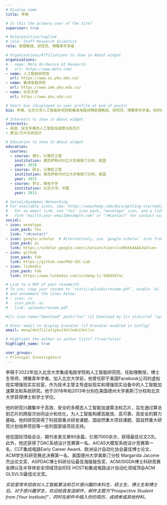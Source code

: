 ```yaml
---
# Display name
title: 李萌

# Is this the primary user of the site?
superuser: true

# Role/position/tagline
# role: Staff Research Scientist
role: 助理教授、研究员、博雅青年学者

# Organizations/Affiliations to show in About widget
organizations:
# - name: Meta On-Device AI Research
#   url: https://www.meta.com/
- name: 人工智能研究院
  url: https://www.ai.pku.edu.cn/
- name: 集成电路学院
  url: https://www.ime.pku.edu.cn/
- name: 北京大学
  url: https://www.pku.edu.cn/

# Short bio (displayed in user profile at end of posts)
bio: 李萌，北京大学人工智能研究院和集成电路双聘助理教授、研究员、博雅青年学者。他的研究兴趣集中于高效、安全的多模态人工智能加速算法和芯片，旨在通过算法到芯片的跨层次协同设计和优化，为人工智能构建高能效、高可靠、高安全的算力基础。

# Interests to show in About widget
interests:
- 高效、安全多模态人工智能加速算法和芯片
- 算法/芯片协同设计

# Education to show in About widget
education:
  courses:
  - course: 博士，计算机工程
    institution: 德克萨斯州州立大学奥斯汀分校，美国
    year: 2018
  - course: 硕士，计算机工程
    institution: 德克萨斯州州立大学奥斯汀分校，美国
    year: 2015
  - course: 学士，微电子学
    institution: 北京大学，中国
    year: 2013

# Social/Academic Networking
# For available icons, see: https://wowchemy.com/docs/getting-started/page-builder/#icons
#   For an email link, use "fas" icon pack, "envelope" icon, and a link in the
#   form "mailto:your-email@example.com" or "/#contact" for contact widget.
social:
- icon: envelope
  icon_pack: fas
  link: "/#contact"
- icon: google-scholar  # Alternatively, use `google-scholar` icon from `ai` icon pack
  icon_pack: ai
  link: https://scholar.google.com/citations?user=lvdRkEkAAAAJ&hl=en
- icon: github
  icon_pack: fab
  link: https://github.com/PKU-SEC-Lab
- icon: linkedin
  icon_pack: fab
  link: https://www.linkedin.com/in/meng-li-50b8597a/

# Link to a PDF of your resume/CV.
# To use: copy your resume to `static/uploads/resume.pdf`, enable `ai` icons in `params.toml`, 
# and uncomment the lines below.
# - icon: cv
#   icon_pack: ai
#   link: uploads/resume.pdf

#{{< icon name="download" pack="fas" >}} Download my {{< staticref "uploads/meng-li-cv.pdf" "newtab" >}}resumé{{< /staticref >}}.

# Enter email to display Gravatar (if Gravatar enabled in Config)
email: meng[dot]li[at]pku[dot]edu[dot]cn

# Highlight the author in author lists? (true/false)
highlight_name: true

user_groups:
- Principal Investigators
---
```


李萌于2022年加入北京大学集成电路学院和人工智能研究院，任助理教授，博士生导师，博雅青年学者。加入北京大学前，他曾任职于美国Facebook公司的虚拟现实增强现实实验室，作为技术主管主导虚拟现实和增强现实设备中的人工智能加速算法和系统研究。他于2018年和2013年分别在美国德州大学奥斯汀分校和北京大学获得博士和学士学位。

他的研究兴趣集中于高效、安全的多模态人工智能加速算法和芯片，旨在通过算法到芯片的跨层次协同设计和优化，为人工智能构建高能效、高可靠、高安全的算力基础。他的研究获得了科技部重点研发课题、国自然重大项目课题、国自然重大研究计划培养项目等一些列国家级项目支持。

他在国际顶级会议、期刊发表文章90余篇，引用7000余次，获得最佳论文2次。此外，他还获得了DAC系统设计竞赛第一名、AICAS大模型系统设计竞赛第一名、CCF集成电路Early Career Award、欧洲设计自动化协会最佳博士论文、ACM学生科研竞赛总决赛第一名、美国德州大学奥斯汀分校 Margarida Jacome 杰出论文奖、ASPDAC博士科研论坛最佳海报报告奖、ACM/SIGDA博士科研竞赛金牌以及半导体安全领域顶会IEEE HOST和集成电路设计自动化领域顶会ACM GLSVLSI最佳论文奖。

_实验室常年招收对人工智能算法和芯片感兴趣的本科生、硕士生、博士生和博士后。对于感兴趣学生，欢迎给我发送邮件，邮件主题为"Prospective Student from [Your Institute]"，同时在邮件中插入你的简历、成绩单或其他材料。_